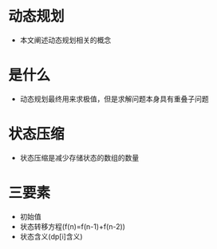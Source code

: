 # 动态规划 

* 本文阐述动态规划相关的概念

# 是什么

* 动态规划最终用来求极值，但是求解问题本身具有重叠子问题

# 状态压缩

* 状态压缩是减少存储状态的数组的数量

# 三要素

* 初始值
* 状态转移方程(f(n)=f(n-1)+f(n-2))
* 状态含义(dp[i]含义)



